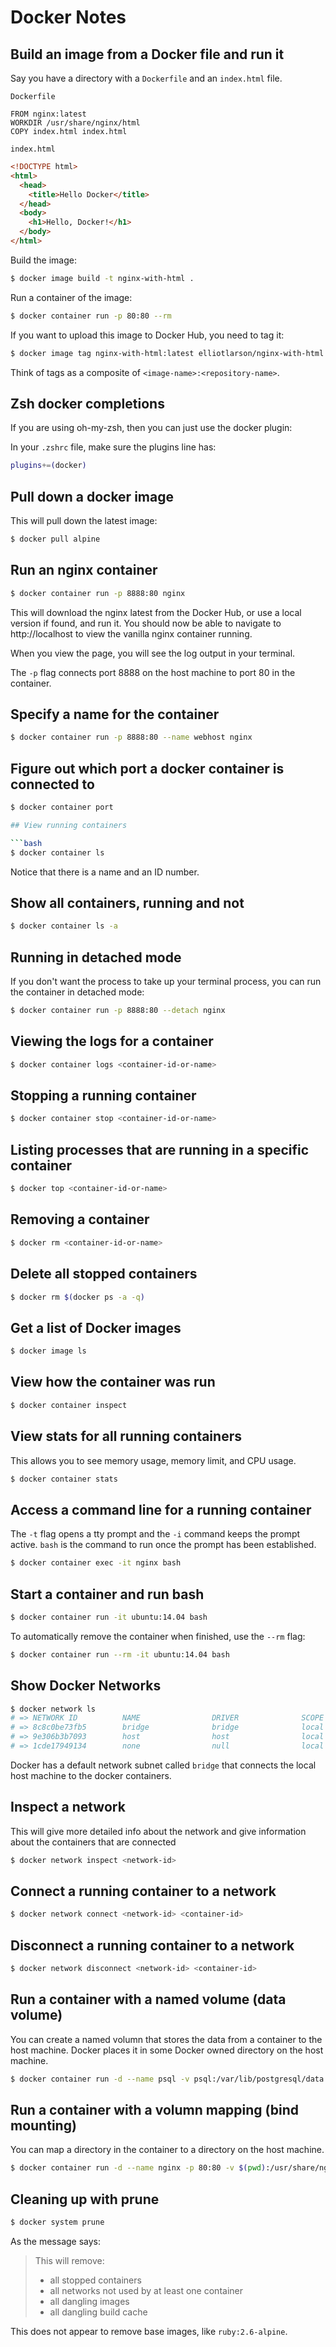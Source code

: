 # Docker Notes

## Build an image from a Docker file and run it

Say you have a directory with a `Dockerfile` and an `index.html` file.

`Dockerfile`

```text
FROM nginx:latest
WORKDIR /usr/share/nginx/html
COPY index.html index.html
```

`index.html`

```html
<!DOCTYPE html>
<html>
  <head>
    <title>Hello Docker</title>
  </head>
  <body>
    <h1>Hello, Docker!</h1>
  </body>
</html>
```

Build the image:

```bash
$ docker image build -t nginx-with-html .
```

Run a container of the image:

```bash
$ docker container run -p 80:80 --rm
```

If you want to upload this image to Docker Hub, you need to tag it:

```bash
$ docker image tag nginx-with-html:latest elliotlarson/nginx-with-html:latest
```

Think of tags as a composite of `<image-name>:<repository-name>`.

## Zsh docker completions

If you are using oh-my-zsh, then you can just use the docker plugin:

In your `.zshrc` file, make sure the plugins line has:

```bash
plugins+=(docker)
```

## Pull down a docker image

This will pull down the latest image:

```bash
$ docker pull alpine
```

## Run an nginx container

```bash
$ docker container run -p 8888:80 nginx
```

This will download the nginx latest from the Docker Hub, or use a local version if found, and run it.  You should now be able to navigate to http://localhost to view the vanilla nginx container running.

When you view the page, you will see the log output in your terminal.

The `-p` flag connects port 8888 on the host machine to port 80 in the container.

## Specify a name for the container

```bash
$ docker container run -p 8888:80 --name webhost nginx
```

## Figure out which port a docker container is connected to

```bash
$ docker container port

## View running containers

```bash
$ docker container ls
```

Notice that there is a name and an ID number.

## Show all containers, running and not

```bash
$ docker container ls -a
```

## Running in detached mode

If you don't want the process to take up your terminal process, you can run the container in detached mode:

```bash
$ docker container run -p 8888:80 --detach nginx
```

## Viewing the logs for a container

```bash
$ docker container logs <container-id-or-name>
```

## Stopping a running container

```bash
$ docker container stop <container-id-or-name>
```

## Listing processes that are running in a specific container

```bash
$ docker top <container-id-or-name>
```

## Removing a container

```bash
$ docker rm <container-id-or-name>
```

## Delete all stopped containers

```bash
$ docker rm $(docker ps -a -q)
```

## Get a list of Docker images

```bash
$ docker image ls
```

## View how the container was run

```bash
$ docker container inspect
```

## View stats for all running containers

This allows you to see memory usage, memory limit, and CPU usage.

```bash
$ docker container stats
```

## Access a command line for a running container

The `-t` flag opens a tty prompt and the `-i` command keeps the prompt active.  `bash` is the command to run once the prompt has been established.

```bash
$ docker container exec -it nginx bash
```

## Start a container and run bash

```bash
$ docker container run -it ubuntu:14.04 bash
```

To automatically remove the container when finished, use the `--rm` flag:

```bash
$ docker container run --rm -it ubuntu:14.04 bash
```

## Show Docker Networks

```bash
$ docker network ls
# => NETWORK ID          NAME                DRIVER              SCOPE
# => 8c8c0be73fb5        bridge              bridge              local
# => 9e306b3b7093        host                host                local
# => 1cde17949134        none                null                local
```

Docker has a default network subnet called `bridge` that connects the local host machine to the docker containers.

## Inspect a network

This will give more detailed info about the network and give information about the containers that are connected

```bash
$ docker network inspect <network-id>
```

## Connect a running container to a network

```bash
$ docker network connect <network-id> <container-id>
```

## Disconnect a running container to a network

```bash
$ docker network disconnect <network-id> <container-id>
```

## Run a container with a named volume (data volume)

You can create a named volumn that stores the data from a container to the host machine.  Docker places it in some Docker owned directory on the host machine.

```bash
$ docker container run -d --name psql -v psql:/var/lib/postgresql/data postgres
```

## Run a container with a volumn mapping (bind mounting)

You can map a directory in the container to a directory on the host machine.

```bash
$ docker container run -d --name nginx -p 80:80 -v $(pwd):/usr/share/nginx/html nginx
```

## Cleaning up with prune

```bash
$ docker system prune
```

As the message says:

> This will remove:
> - all stopped containers
> - all networks not used by at least one container
> - all dangling images
> - all dangling build cache

This does not appear to remove base images, like `ruby:2.6-alpine`.
